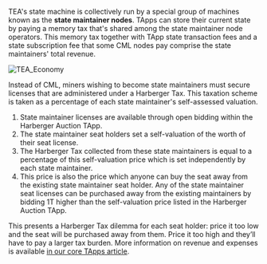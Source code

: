 TEA's state machine is collectively run by a special group of machines known as the **state maintainer nodes**. TApps can store their current state by paying a memory tax that's shared among the state maintainer node operators. This memory tax together with TApp state transaction fees and a state subscription fee that some CML nodes pay comprise the state maintainers' total revenue.

![TEA_Economy](https://user-images.githubusercontent.com/86096370/213603062-895dc8c3-f478-4d85-8e1e-5fb44832bd79.png)


Instead of CML, miners wishing to become state maintainers must secure licenses that are administered under a Harberger Tax. This taxation scheme is taken as a percentage of each state maintainer's self-assessed valuation. 

1. State maintainer licenses are available through open bidding within the Harberger Auction TApp.
2. The state maintainer seat holders set a self-valuation of the worth of their seat license. 
3. The Harberger Tax collected from these state maintainers is equal to a percentage of this self-valuation price which is set independently by each state maintainer.
4. This price is also the price which anyone can buy the seat away from the existing state maintainer seat holder. Any of the state maintainer seat licenses can be purchased away from the existing maintainers by bidding 1T higher than the self-valuation price listed in the Harberger Auction TApp.

This presents a Harberger Tax dilemma for each seat holder: price it too low and the seat will be purchased away from them. Price it too high and they’ll have to pay a larger tax burden. More information on revenue and expenses is available [in our core TApps article](../_tapps/tapps-core.md#harberger-auction).